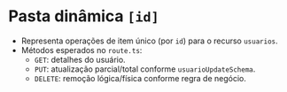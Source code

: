 # Pasta dinâmica `[id]`

- Representa operações de item único (por `id`) para o recurso `usuarios`.
- Métodos esperados no `route.ts`:
  - `GET`: detalhes do usuário.
  - `PUT`: atualização parcial/total conforme `usuarioUpdateSchema`.
  - `DELETE`: remoção lógica/física conforme regra de negócio.

